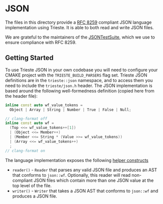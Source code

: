 # JSON

The files in this directory provide a [RFC 8259](https://www.rfc-editor.org/rfc/rfc8259) compliant JSON language implementation using Trieste. It is able to both read and write JSON files.

We are grateful to the maintainers of the [JSONTestSuite](https://github.com/nst/JSONTestSuite), which we use to ensure compliance with RFC 8259.

## Getting Started

To use Trieste JSON in your own codebase you will need to configure your CMAKE project with the `TRIESTE_BUILD_PARSERS` flag set. Trieste JSON definitions are in the `trieste::json` namespace, and to access them you need to include the `trieste/json.h` header. The JSON implementation is based around the following well-formedness definition (copied here from the header file):

```c++
inline const auto wf_value_tokens =
  Object | Array | String | Number | True | False | Null;

// clang-format off
inline const auto wf =
  (Top <<= wf_value_tokens++[1])
  | (Object <<= Member++)
  | (Member <<= String * (Value >>= wf_value_tokens))
  | (Array <<= wf_value_tokens++)
  ;
// clang-format on
```

The language implementation exposes the following [helper constructs]()

- `reader()` - `Reader` that parses any valid JSON file and produces an AST that conforms to `json::wf`. Optionally, this reader will read non-compliant JSON files which contain more than one JSON value at the top level of the file.
- `writer()` - `Writer` that takes a JSON AST that conforms to `json::wf` and produces a JSON file.
